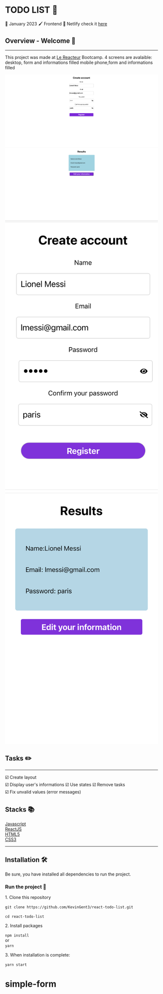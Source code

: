 # TODO LIST :memo:

:date: January 2023
:paintbrush: Frontend
:link: Netlify check it [here](https://zippy-profiterole-59da25.netlify.app/)

## Overview - Welcome :dog:

---

This project was made at [Le Reacteur](https://www.lereacteur.io/) Bootcamp.
4 screens are avalaible: desktop, form and informations filled
mobile phone,form and informations filled

![Form desktop](src/assets/desktop1.png)
![Informations filled desktop](src/assets/desktp2.png)
![Form list mobile](src/assets/mobile1.jpg)
![Informations filled mobile](src/assets/mobile2.jpg)

## Tasks :pencil2:

---

:ballot_box_with_check: Create layout  
:ballot_box_with_check: Display user's informations
:ballot_box_with_check: Use states
:ballot_box_with_check: Remove tasks  
:ballot_box_with_check: Fix unvalid values (error messages)

## Stacks :books:

[Javascript](https://www.w3schools.com/js/default.asp)  
[ReactJS](https://fr.reactjs.org/docs/getting-started.html)  
[HTML5](https://www.w3schools.com/html/default.asp)  
[CSS3](https://www.w3schools.com/css/default.asp)

---

## Installation :hammer_and_wrench:

Be sure, you have installed all dependencies to run the project.

### Run the project :man_dancing:

1️. Clone this repository

`git clone https://github.com/KevinGent3/react-todo-list.git`

`cd react-todo-list`

2️. Install packages

`npm install`  
or  
`yarn`

3️. When installation is complete:

`yarn start`
# simple-form
